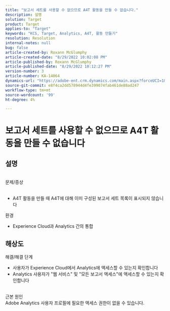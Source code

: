 ```yaml
---
title: "보고서 세트를 사용할 수 없으므로 A4T 활동을 만들 수 없습니다."
description: 설명
solution: Target
product: Target
applies-to: "Target"
keywords: "KCS, Target, Analytics, A4T, 활동 만들기"
resolution: Resolution
internal-notes: null
bug: false
article-created-by: Roxann McGlumphy
article-created-date: "8/29/2022 10:02:08 PM"
article-published-by: Roxann McGlumphy
article-published-date: "8/29/2022 10:12:27 PM"
version-number: 3
article-number: KA-14064
dynamics-url: "https://adobe-ent.crm.dynamics.com/main.aspx?forceUCI=1&pagetype=entityrecord&etn=knowledgearticle&id=fc0a3834-e627-ed11-9db1-002248086d3d"
source-git-commit: e8f4ca2dd578944d4fe399074fab461de88ad247
workflow-type: tm+mt
source-wordcount: '99'
ht-degree: 4%

---
```


# 보고서 세트를 사용할 수 없으므로 A4T 활동을 만들 수 없습니다

## 설명

<br>문제/증상<br><br>
- A4T 활동을 만들 때 A4T에 대해 이미 구성된 보고서 세트 목록이 표시되지 않습니다



환경
- Experience Cloud과 Analytics 간의 통합



## 해상도

해결/해결 단계
- 사용자가 Experience Cloud에서 Analytics에 액세스할 수 있는지 확인합니다
- Analytics 사용자가 &quot;웹 서비스&quot; 및 &quot;모든 보고서 액세스&quot;에 액세스할 수 있는지 확인합니다

<br>근본 원인<br>
Adobe Analytics 사용자 프로필에 필요한 액세스 권한이 없을 수 있습니다.






